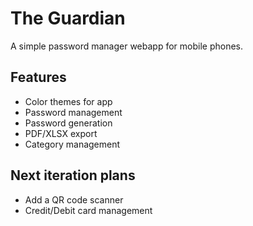 # The Guardian

A simple password manager webapp for mobile phones.

## Features
* Color themes for app
* Password management
* Password generation
* PDF/XLSX export
* Category management

## Next iteration plans
* Add a QR code scanner
* Credit/Debit card management
